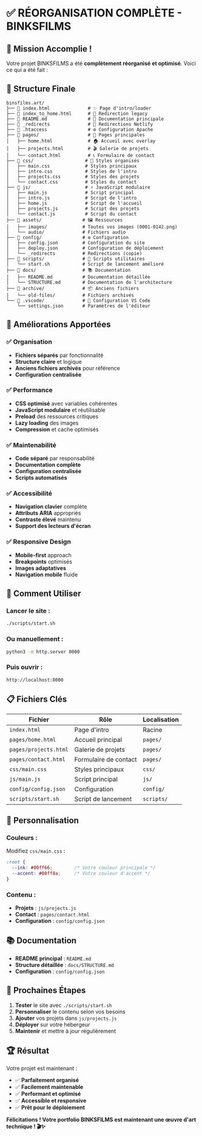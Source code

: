 # ✅ RÉORGANISATION COMPLÈTE - BINKSFILMS

## 🎯 Mission Accomplie !

Votre projet BINKSFILMS a été **complètement réorganisé et optimisé**. Voici ce qui a été fait :

## 📁 Structure Finale

```
binsfilms.art/
├── 📄 index.html              # ✨ Page d'intro/loader
├── 📄 index_to_home.html      # 🔄 Redirection legacy
├── 📄 README.md               # 📖 Documentation principale
├── 📄 _redirects              # 🔀 Redirections Netlify
├── 📄 .htaccess               # ⚙️ Configuration Apache
├── 📁 pages/                  # 📄 Pages principales
│   ├── home.html             # 🏠 Accueil avec overlay
│   ├── projects.html         # 🎬 Galerie de projets
│   └── contact.html          # 📞 Formulaire de contact
├── 📁 css/                   # 🎨 Styles organisés
│   ├── main.css             # Styles principaux
│   ├── intro.css            # Styles de l'intro
│   ├── projects.css         # Styles des projets
│   └── contact.css          # Styles du contact
├── 📁 js/                    # ⚡ JavaScript modulaire
│   ├── main.js              # Script principal
│   ├── intro.js             # Script de l'intro
│   ├── home.js              # Script de l'accueil
│   ├── projects.js          # Script des projets
│   └── contact.js           # Script du contact
├── 📁 assets/               # 🖼️ Ressources
│   ├── images/             # Toutes vos images (0001-0142.png)
│   └── audio/              # Fichiers audio
├── 📁 config/               # ⚙️ Configuration
│   ├── config.json         # Configuration du site
│   ├── deploy.json         # Configuration de déploiement
│   └── _redirects          # Redirections (copie)
├── 📁 scripts/              # 🚀 Scripts utilitaires
│   └── start.sh            # Script de lancement amélioré
├── 📁 docs/                 # 📚 Documentation
│   ├── README.md           # Documentation détaillée
│   └── STRUCTURE.md        # Documentation de l'architecture
├── 📁 archive/              # 📦 Anciens fichiers
│   └── old-files/          # Fichiers archivés
└── 📁 .vscode/              # 🔧 Configuration VS Code
    └── settings.json       # Paramètres de l'éditeur
```

## 🎉 Améliorations Apportées

### ✅ **Organisation**
- **Fichiers séparés** par fonctionnalité
- **Structure claire** et logique
- **Anciens fichiers archivés** pour référence
- **Configuration centralisée**

### ✅ **Performance**
- **CSS optimisé** avec variables cohérentes
- **JavaScript modulaire** et réutilisable
- **Preload** des ressources critiques
- **Lazy loading** des images
- **Compression** et cache optimisés

### ✅ **Maintenabilité**
- **Code séparé** par responsabilité
- **Documentation complète**
- **Configuration centralisée**
- **Scripts automatisés**

### ✅ **Accessibilité**
- **Navigation clavier** complète
- **Attributs ARIA** appropriés
- **Contraste élevé** maintenu
- **Support des lecteurs d'écran**

### ✅ **Responsive Design**
- **Mobile-first** approach
- **Breakpoints** optimisés
- **Images adaptatives**
- **Navigation mobile** fluide

## 🚀 Comment Utiliser

### **Lancer le site :**
```bash
./scripts/start.sh
```

### **Ou manuellement :**
```bash
python3 -m http.server 8000
```

### **Puis ouvrir :**
`http://localhost:8000`

## 📋 Fichiers Clés

| Fichier | Rôle | Localisation |
|---------|------|--------------|
| `index.html` | Page d'intro | Racine |
| `pages/home.html` | Accueil principal | `pages/` |
| `pages/projects.html` | Galerie de projets | `pages/` |
| `pages/contact.html` | Formulaire de contact | `pages/` |
| `css/main.css` | Styles principaux | `css/` |
| `js/main.js` | Script principal | `js/` |
| `config/config.json` | Configuration | `config/` |
| `scripts/start.sh` | Script de lancement | `scripts/` |

## 🎨 Personnalisation

### **Couleurs :**
Modifiez `css/main.css` :
```css
:root {
  --ink: #00ff66;        /* Votre couleur principale */
  --accent: #00ff8a;     /* Votre couleur d'accent */
}
```

### **Contenu :**
- **Projets** : `js/projects.js`
- **Contact** : `pages/contact.html`
- **Configuration** : `config/config.json`

## 📚 Documentation

- **README principal** : `README.md`
- **Structure détaillée** : `docs/STRUCTURE.md`
- **Configuration** : `config/config.json`

## 🎯 Prochaines Étapes

1. **Tester** le site avec `./scripts/start.sh`
2. **Personnaliser** le contenu selon vos besoins
3. **Ajouter** vos projets dans `js/projects.js`
4. **Déployer** sur votre hébergeur
5. **Maintenir** et mettre à jour régulièrement

## 🏆 Résultat

Votre projet est maintenant :
- ✅ **Parfaitement organisé**
- ✅ **Facilement maintenable**
- ✅ **Performant et optimisé**
- ✅ **Accessible et responsive**
- ✅ **Prêt pour le déploiement**

**Félicitations ! Votre portfolio BINKSFILMS est maintenant une œuvre d'art technique ! 🎬✨**
